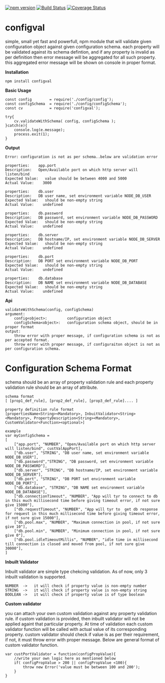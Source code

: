 [![npm version](https://badge.fury.io/js/configval.svg)](http://badge.fury.io/js/configval)
[![Build Status](https://travis-ci.org/krvikash35/configval.svg?branch=master)](https://travis-ci.org/krvikash35/configval)
[![Coverage Status](https://coveralls.io/repos/github/krvikash35/configValidator/badge.svg)](https://coveralls.io/github/krvikash35/configValidator)
# configval
simple, small yet fast and powerfull, npm module that will validate given configuration object against given configuration schema. each property will be validated against
its schema defintion, and if any property is invalid as per definition then error message will be aggregated for all such property.
this aggregated error message will be shown on console in proper format.

**Installation**
```
npm install configval
```

**Basic Usage**
```
const config        = require('./config/config');
const configSchema  = require('./config/configSchema');
const cv            = require('configval');

try{
    cv.validateWithSchema( config, configSchema );
}catch(e){
    console.log(e.message);
    process.exit(1);
}
```

**Output**
```
Error: configuration is not as per schema..below are validation error

properties:    app.port
Description:   Open/Available port on which http server will listen/bind
Expected Value:   value should be between 4000 and 5000
Actual Value:    3000

properties:    db.user
Description:   DB user name, set environment variable NODE_DB_USER
Expected Value:   should be non-empty string
Actual Value:    undefined

properties:    db.password
Description:   DB password, set environment variable NODE_DB_PASSWORD
Expected Value:   should be non-empty string
Actual Value:    undefined

properties:    db.server
Description:   DB hostname/IP, set environment variable NODE_DB_SERVER
Expected Value:   should be non-empty string
Actual Value:    undefined

properties:    db.port
Description:   DB PORT set environment variable NODE_DB_PORT
Expected Value:   should be non-empty string
Actual Value:    undefined

properties:    db.database
Description:   DB NAME set environment variable NODE_DB_DATABASE
Expected Value:   should be non-empty string
Actual Value:    undefined
```

**Api**
```
validateWithSchema(config, configSchema)
argument: 
    config<object>:         configuration object
    configSchema<object>:   configuration schema object, should be in proper format
output:
    throw error with proper message, if configuration schema is not as per accepted format.
    throw error with proper message, if configuraiton object is not as per configuration schema.
```

# Configuration Schema Format
schema should be an array of property validation rule and each property validation rule should be an array of attribute.
```
schema format
[ [prop1_def_rule], [prop2_def_rule], [prop3_def_rule].... ]

property definition rule format
[propertiesName<String><Mandatory>, InbuitValidator<String><Mandatory>, PropertyDescription<String><Mandatory>, CustomValidator<Function><optional>]

example
var myConfigSchema = 
[
    ["app.port", "NUMBER", "Open/Available port on which http server will listen/bind", custValAppPort],
    ["db.user", "STRING", "DB user name, set environment variable NODE_DB_USER"],
    ["db.password","STRING", "DB password, set environment variable NODE_DB_PASSWORD"],
    ["db.server", "STRING", "DB hostname/IP, set environment variable NODE_DB_SERVER"],
    ["db.port", "STRING", "DB PORT set environment variable NODE_DB_PORT"],
    ["db.database", "STRING", "DB NAME set environment variable NODE_DB_DATABASE"],
    ["db.connectionTimeout", "NUMBER", "App will tyr to connect to db in this much millisecond time before giving timeout error, if not sure give 15000"],
    ["db.requestTimeout", "NUMBER", "App will tyr to  get db response for request in this much millisecond time before giving timeout error, if not sure give 15000"],
    ["db.pool.max", "NUMBER", "Maximum connection in pool, if not sure give 10"],
    ["db.pool.min", "NUMBER", "Minimum connection in pool, if not sure give 0"],
    ["db.pool.idleTimeoutMillis", "NUMBER", "idle time in millisecond till connection is closed and moved from pool, if not sure give 30000"],
]
```
**Inbuilt Validator**

Inbuilt validator are simple type chekcing validation. As of now, only 3 inbuilt validation is supported.
```
NUMBER  ->   it will check if property value is non-empty number
STRING  ->   it will check if property value is non-empty string
BOOLEAN ->   it will check if property value is of type boolean
```

**Custom validator**

you can attach your own custom validation against any property validation rule. if custom validation is provided, then inbuilt 
validator will not be applied againt that particular property. At time of validation each custom validator function will be called with actual value of its corresponding property. custom validator should check if value is as per their requirement, if not, it must throw 
error with proper message. Below are general format of custom validator function.
```
var custPortValidator = function(configPropValue){
    //write your own logic here as mentioned below
    if( configPropValue > 200 || configPropValue <100){
        throw new Error('value must be between 100 and 200');
    }
}
```

